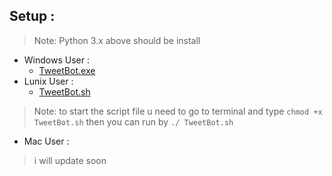 ## Setup :
> Note: Python 3.x above should be install
* Windows User :
  * [TweetBot.exe]()
* Lunix User :
  * [TweetBot.sh]()
> Note: to start the script file u need to go to terminal
> and type ```chmod +x TweetBot.sh``` then you can run by
> ```./ TweetBot.sh```
* Mac User :
> i will update soon
